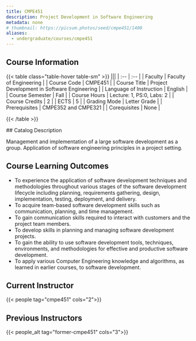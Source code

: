```yaml
---
title: CMPE451
description: Project Development in Software Engineering
metadata: none
# thumbnail: https://picsum.photos/seed/cmpe451/1400
aliases:
  - undergraduate/courses/cmpe451
---
```


## Course Information

<!-- prettier-ignore-start -->
{{< table class="table-hover table-sm" >}}
|||
| :-- | :-- |
| Faculty | Faculty of Engineering |
| Course Code | CMPE451 |
| Course Title | Project Development in Software Engineering |
| Language of Instruction | English |
| Course Semester | Fall |
| Course Hours | Lecture: 1, PS:0, Labs: 2 |
| Course Credits | 2 |
| ECTS | 5 |
| Grading Mode | Letter Grade |
| Prerequisites | CMPE352 and CMPE321 |
| Corequisites | None |

{{< /table >}}
<!-- prettier-ignore-end -->## Catalog Description

Management and implementation of a large software development as a group. Application of software engineering principles in a project setting.

## Course Learning Outcomes

- To experience the application of software development techniques and methodologies throughout various stages of the software development lifecycle including planning, requirements gathering, design, implementation, testing, deployment, and delivery.
- To acquire team-based software development skills such as communication, planning, and
time management.
- To gain communication skills required to interact with customers and the project team members.
- To develop skills in planning and managing software development projects.
- To gain the ability to use software development tools, techniques, environments, and methodologies for effective and productive software development.
- To apply various Computer Engineering knowledge and algorithms, as learned in earlier courses, to software development.

## Current Instructor

{{< people tag="cmpe451" cols="2">}}

## Previous Instructors

{{< people_alt tag="former-cmpe451" cols="3">}}
